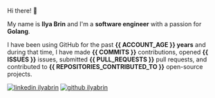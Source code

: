Hi there! 👋

My name is **Ilya Brin** and I'm a **software engineer** with a passion for **Golang**.

I have been using GitHub for the past **{{ ACCOUNT_AGE }} years** and during that time, I have made **{{ COMMITS }}** contributions, opened **{{ ISSUES }}** issues, submitted **{{ PULL_REQUESTS }}** pull requests, and contributed to **{{ REPOSITORIES_CONTRIBUTED_TO }}** open-source projects.

[1.1]: https://user-images.githubusercontent.com/464157/88304618-307f2b00-cd11-11ea-8f5a-0a154f7b523d.png (Feel free to add me to your network)
[2.1]: https://user-images.githubusercontent.com/464157/88305468-39bcc780-cd12-11ea-826e-f67163b6cf1f.png (You are here 😸)
[1]: https://www.linkedin.com/in/ilyabrin
[2]: https://www.github.com/ilyabrin

[![linkedin ilyabrin][1.1]][1]
[![github ilyabrin][2.1]][2]
